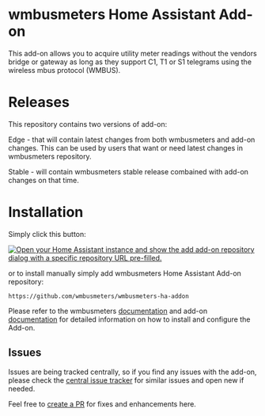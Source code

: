 # wmbusmeters Home Assistant Add-on
This add-on allows you to acquire utility meter readings without the vendors bridge or gateway as long as they support C1, T1 or S1 telegrams using the wireless mbus protocol (WMBUS).

# Releases
This repository contains two versions of add-on:

Edge - that will contain latest changes from both wmbusmeters and add-on changes. This can be used by users that want or need latest changes in wmbusmeters repository.

Stable - will contain wmbusmeters stable release combained with add-on changes on that time. 

# Installation
Simply click this button:

[![Open your Home Assistant instance and show the add add-on repository dialog with a specific repository URL pre-filled.](https://my.home-assistant.io/badges/supervisor_add_addon_repository.svg)](https://my.home-assistant.io/redirect/supervisor_add_addon_repository/?repository_url=https%3A%2F%2Fgithub.com%2Fwmbusmeters%2Fwmbusmeters-ha-addon)

or to install manually simply add wmbusmeters Home Assistant Add-on repository:

```
https://github.com/wmbusmeters/wmbusmeters-ha-addon
```
Please refer to the wmbusmeters [documentation](https://github.com/wmbusmeters/wmbusmeters/blob/master/README.md) and add-on [documentation](https://github.com/wmbusmeters/wmbusmeters-ha-addon/blob/main/wmbusmeters-ha-addon-edge/DOCS.md) for detailed information on how to install and configure the Add-on.

## Issues
Issues are being tracked centrally, so if you find any issues with the add-on, please check the [central issue tracker](https://github.com/wmbusmeters/wmbusmeters/issues) for similar issues and open new if needed. 

Feel free to [create a PR](CONTRIBUTING.md) for fixes and enhancements here.
